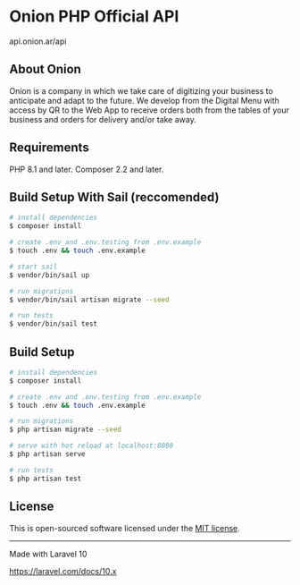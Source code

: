 # Onion PHP Official API

api.onion.ar/api

## About Onion

Onion is a company in which we take care of digitizing your business to anticipate and adapt to the future. We develop from the Digital Menu with access by QR to the Web App to receive orders both from the tables of your business and orders for delivery and/or take away.

## Requirements

PHP 8.1 and later.
Composer 2.2 and later.

## Build Setup With Sail (reccomended)

```bash
# install dependencies
$ composer install

# create .env and .env.testing from .env.example
$ touch .env && touch .env.example

# start sail
$ vendor/bin/sail up

# run migrations
$ vendor/bin/sail artisan migrate --seed

# run tests
$ vendor/bin/sail test
```

## Build Setup

```bash
# install dependencies
$ composer install

# create .env and .env.testing from .env.example
$ touch .env && touch .env.example

# run migrations
$ php artisan migrate --seed

# serve with hot reload at localhost:8080
$ php artisan serve

# run tests
$ php artisan test
```

## License

This is open-sourced software licensed under the [MIT license](https://opensource.org/licenses/MIT).

---

Made with Laravel 10

https://laravel.com/docs/10.x
